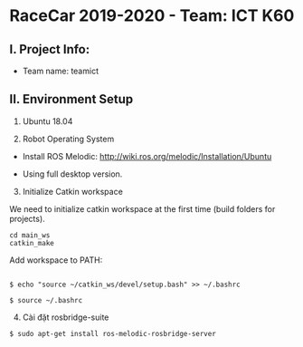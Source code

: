 # RaceCar 2019-2020 - Team: ICT K60

## I. Project Info:

- Team name: teamict

## II. Environment Setup

1. Ubuntu 18.04

2. Robot Operating System
  
- Install ROS Melodic:
  http://wiki.ros.org/melodic/Installation/Ubuntu

- Using full desktop version.
  
3. Initialize Catkin workspace

We need to initialize catkin workspace at the first time (build folders for projects).

```terminal
cd main_ws
catkin_make
```

Add workspace to PATH:

```terminal

```


  `$ echo "source ~/catkin_ws/devel/setup.bash" >> ~/.bashrc`

  `$ source ~/.bashrc`
  
4. Cài đặt rosbridge-suite

`$ sudo apt-get install ros-melodic-rosbridge-server`
